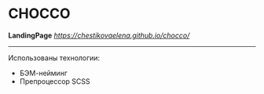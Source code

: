 # CHOCCO

**LandingPage**
_https://chestikovaelena.github.io/chocco/_

---

Использованы технологии:
* БЭМ-нейминг
* Препроцессор SCSS